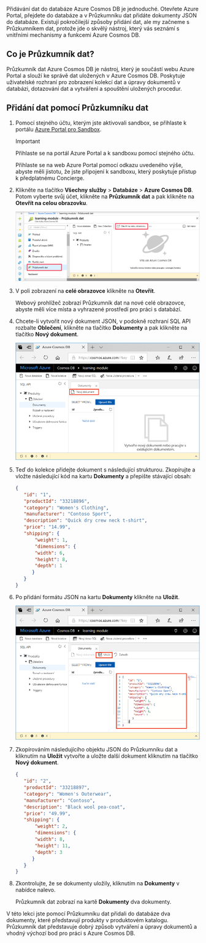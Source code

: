 Přidávání dat do databáze Azure Cosmos DB je jednoduché. Otevřete Azure Portal, přejdete do databáze a v Průzkumníku dat přidáte dokumenty JSON do databáze. Existují pokročilejší způsoby přidání dat, ale my začneme s Průzkumníkem dat, protože jde o skvělý nástroj, který vás seznámí s vnitřními mechanismy a funkcemi Azure Cosmos DB.

## <a name="what-is-the-data-explorer"></a>Co je Průzkumník dat?
Průzkumník dat Azure Cosmos DB je nástroj, který je součástí webu Azure Portal a slouží ke správě dat uložených v Azure Cosmos DB. Poskytuje uživatelské rozhraní pro zobrazení kolekcí dat a úpravy dokumentů v databázi, dotazování dat a vytváření a spouštění uložených procedur.

## <a name="add-data-using-the-data-explorer"></a>Přidání dat pomocí Průzkumníku dat

1. Pomocí stejného účtu, kterým jste aktivovali sandbox, se přihlaste k portálu [Azure Portal pro Sandbox](https://portal.azure.com/learn.docs.microsoft.com?azure-portal=true).

    > [!IMPORTANT]
    > Přihlaste se na portál Azure Portal a k sandboxu pomocí stejného účtu.
    >
    > Přihlaste se na web Azure Portal pomocí odkazu uvedeného výše, abyste měli jistotu, že jste připojení k sandboxu, který poskytuje přístup k předplatnému Concierge.

1. Klikněte na tlačítko **Všechny služby** > **Databáze** > **Azure Cosmos DB**. Potom vyberte svůj účet, klikněte na **Průzkumník dat** a pak klikněte na **Otevřít na celou obrazovku**.

   ![Vytváření nových dokumentů v Průzkumníku dat na webu Azure Portal](../media/3-azure-cosmosdb-data-explorer-full-screen.png)

2. V poli zobrazení na **celé obrazovce** klikněte na **Otevřít**.

    Webový prohlížeč zobrazí Průzkumník dat na nové celé obrazovce, abyste měli více místa a vyhrazené prostředí pro práci s databází.

3. Chcete-li vytvořit nový dokument JSON, v podokně rozhraní SQL API rozbalte **Oblečení**, klikněte na tlačítko **Dokumenty** a pak klikněte na tlačítko **Nový dokument**.

   ![Vytváření nových dokumentů v Průzkumníku dat na webu Azure Portal](../media/3-azure-cosmosdb-data-explorer-new-document.png)

4. Teď do kolekce přidejte dokument s následující strukturou. Zkopírujte a vložte následující kód na kartu **Dokumenty** a přepište stávající obsah:

     ```json
    {
        "id": "1",
        "productId": "33218896",
        "category": "Women's Clothing",
        "manufacturer": "Contoso Sport",
        "description": "Quick dry crew neck t-shirt",
        "price": "14.99",
        "shipping": {
            "weight": 1,
            "dimensions": {
            "width": 6,
            "height": 8,
            "depth": 1
           }
        }
    }
     ```

5. Po přidání formátu JSON na kartu **Dokumenty** klikněte na **Uložit**.

    ![Zkopírujte data JSON a v Průzkumníku dat na webu Azure Portal klikněte na Uložit.](../media/3-azure-cosmosdb-data-explorer-save-document.png)

6. Zkopírováním následujícího objektu JSON do Průzkumníku dat a kliknutím na **Uložit** vytvořte a uložte další dokument kliknutím na tlačítko **Nový dokument**.

     ```json
    {
        "id": "2",
        "productId": "33218897",
        "category": "Women's Outerwear",
        "manufacturer": "Contoso",
        "description": "Black wool pea-coat",
        "price": "49.99",
        "shipping": {
            "weight": 2,
            "dimensions": {
            "width": 8,
            "height": 11,
            "depth": 3
           }
        }
    }
     ```

7. Zkontrolujte, že se dokumenty uložily, kliknutím na **Dokumenty** v nabídce nalevo.

    Průzkumník dat zobrazí na kartě **Dokumenty** dva dokumenty.

V této lekci jste pomocí Průzkumníku dat přidali do databáze dva dokumenty, které představují produkty v produktovém katalogu. Průzkumník dat představuje dobrý způsob vytváření a úpravy dokumentů a vhodný výchozí bod pro práci s Azure Cosmos DB.
